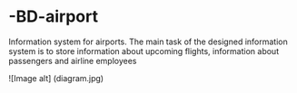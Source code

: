 # -BD-airport
Information system for airports. The main task of the designed information system is to store information about upcoming flights, information about passengers and airline employees

![Image alt] (diagram.jpg)
